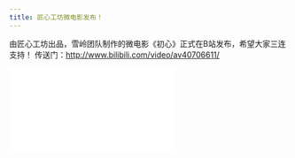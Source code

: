 ```yaml
---
title: 匠心工坊微电影发布！
---
```

由匠心工坊出品，雪岭团队制作的微电影《初心》正式在B站发布，希望大家三连支持！
传送门：http://www.bilibili.com/video/av40706611/
<iframe src="//player.bilibili.com/player.html?aid=40939893&cid=71910881&page=1" scrolling="no" border="0" frameborder="no" framespacing="0" allowfullscreen="true"> </iframe>
